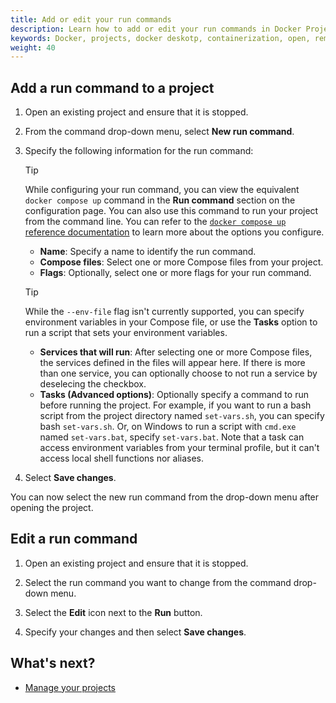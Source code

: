 ```yaml
---
title: Add or edit your run commands
description: Learn how to add or edit your run commands in Docker Projects
keywords: Docker, projects, docker deskotp, containerization, open, remote, local, run commands
weight: 40
---
```


## Add a run command to a project

1. Open an existing project and ensure that it is stopped.

2. From the command drop-down menu, select **New run command**.

3. Specify the following information for the run command:

   > [!TIP]
   >
   > While configuring your run command, you can view the equivalent `docker compose up` command in the **Run command** section on the configuration page. You can also use this command to run your project from the command line. You can refer to the [`docker compose up` reference documentation](/reference/cli/docker/compose/up.md) to learn more about the options you configure.  

   - **Name**: Specify a name to identify the run command.
   - **Compose files**: Select one or more Compose files from your project. 
   - **Flags**: Optionally, select one or more flags for your run command.

   > [!TIP]
   > 
   > While the `--env-file` flag isn't currently supported, you can specify environment variables in your Compose file, or use the **Tasks** option to run a script that sets your environment variables. 

   - **Services that will run**: After selecting one or more Compose files, the services defined in the files will appear here. If there is more than one service, you can optionally choose to not run a service by deselecing the checkbox.
   - **Tasks (Advanced options)**: Optionally specify a command to run before running the project. For example, if you want to run a bash script from the project directory named `set-vars.sh`, you can specify bash `set-vars.sh`. Or, on Windows to run a script with `cmd.exe` named `set-vars.bat`, specify `set-vars.bat`. Note that a task can access environment variables from your terminal profile, but it can't access local shell functions nor aliases.

4. Select **Save changes**. 

You can now select the new run command from the drop-down menu after opening the project.

## Edit a run command

1. Open an existing project and ensure that it is stopped.

2. Select the run command you want to change from the command drop-down menu.

3. Select the **Edit** icon next to the **Run** button.

4. Specify your changes and then select **Save changes**.

## What's next?

 - [Manage your projects](/manuals/projects/manage.md)
